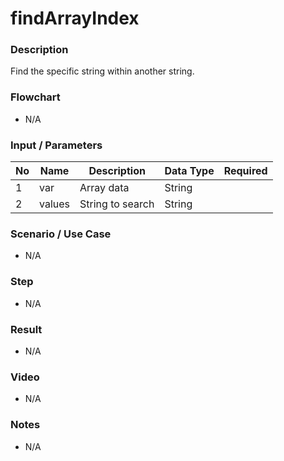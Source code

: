 # findArrayIndex

### Description

Find the specific string within another string.

### Flowchart

- N/A 

### Input / Parameters

| No | Name | Description | Data Type | Required |
| ------ | ------ | ------ |------ | ------ |
| 1 | var | Array data | String |   |
| 2 | values | String to search | String |   |

### Scenario / Use Case

- N/A

### Step

- N/A

### Result

- N/A

### Video

- N/A

### Notes

- N/A